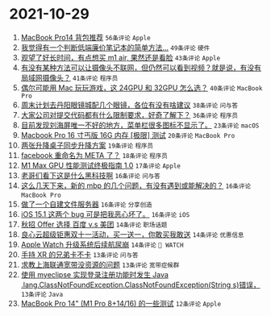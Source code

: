 # 2021-10-29

1. [MacBook Pro14 背包推荐](https://www.v2ex.com/t/811397) `56条评论` `Apple`
1. [我觉得有一个判断低端廉价笔记本的简单方法...](https://www.v2ex.com/t/811451) `49条评论` `硬件`
1. [观望了好长时间，有点想买 m1 air, 果然还是看脸](https://www.v2ex.com/t/811452) `43条评论` `Apple`
1. [有没有某种方法可以让摄像头不联网，但仍然可以看到视频？就是说，有没有局域网摄像头？](https://www.v2ex.com/t/811494) `41条评论` `程序员`
1. [偶尔可能用 Mac 玩玩游戏，这 24GPU 和 32GPU 怎么选？](https://www.v2ex.com/t/811415) `40条评论` `MacBook Pro`
1. [周末计划去丹阳眼镜城配几个眼镜，各位有没有啥建议](https://www.v2ex.com/t/811411) `38条评论` `问与答`
1. [大家公司对提交代码都有什么限制要求，好奇了解下？](https://www.v2ex.com/t/811425) `36条评论` `程序员`
1. [目前发现刘海屏唯一不好的地方，菜单栏很多图标不显示了。](https://www.v2ex.com/t/811469) `23条评论` `macOS`
1. [Macbook Pro 16 寸丐版 16G 内存 [极限] 测试](https://www.v2ex.com/t/811461) `20条评论` `MacBook Pro`
1. [两张升降桌子同步升降方案](https://www.v2ex.com/t/811501) `19条评论` `程序员`
1. [facebook 重命名为 META 了？](https://www.v2ex.com/t/811463) `18条评论` `程序员`
1. [M1 Max GPU 性能测试终极指南 1.0](https://www.v2ex.com/t/811448) `17条评论` `Apple`
1. [老哥们看下这是什么黑科技啊](https://www.v2ex.com/t/811534) `16条评论` `问与答`
1. [这么几天下来，新的 mbp 的几个问题，有没有遇到或能解决的？](https://www.v2ex.com/t/811522) `16条评论` `MacBook Pro`
1. [做了一个自建文件服务器](https://www.v2ex.com/t/811490) `16条评论` `分享创造`
1. [iOS 15.1 这两个 bug 可是把我恶心坏了。](https://www.v2ex.com/t/811422) `16条评论` `iOS`
1. [秋招 Offer 选择 百度 v.s 美团](https://www.v2ex.com/t/811456) `14条评论` `职场话题`
1. [良心云超级钜惠双十一活动，买一送一，你敢买我敢送](https://www.v2ex.com/t/811468) `14条评论` `优惠信息`
1. [Apple Watch 升级系统后续航尿崩](https://www.v2ex.com/t/811398) `14条评论` ` WATCH`
1. [手持 XR 的兄弟卡不卡](https://www.v2ex.com/t/811531) `13条评论` `问与答`
1. [求教上海联通宽带没资源的问题](https://www.v2ex.com/t/811504) `13条评论` `宽带症候群`
1. [使用 myeclipse 实现登录注册功能时发生 Java .lang.ClassNotFoundException.ClassNotFoundException(String s)错误，](https://www.v2ex.com/t/811406) `13条评论` `Java`
1. [MacBook Pro 14" (M1 Pro 8+14/16) 的一些测试](https://www.v2ex.com/t/811506) `12条评论` `Apple`
